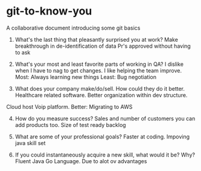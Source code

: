 # git-to-know-you
A collaborative document introducing some git basics

1. What's the last thing that pleasantly surprised you at work?
Make breakthrough in de-identification of data
Pr's approved without having to ask


2. What's your most and least favorite parts of working in QA?
I dislike when I have to nag to get changes. I like helping the team improve.
Most: Always learning new things
Least: Bug negotiation

3. What does your company make/do/sell. How could they do it better.
Healthcare related software. Better organization within dev structure.

Cloud host Voip platform.
Better: Migrating to AWS

4. How do you measure success?
Sales and number of customers you can add products too.
Size of test ready backlog

5. What are some of your professional goals?
Faster at coding.
Impoving java skill set

6. If you could instantaneously acquire a new skill, what would it be? Why?
Fluent Java
Go Language. Due to alot ov advantages 